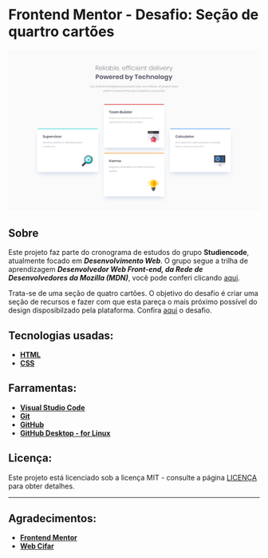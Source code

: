 # Frontend Mentor - Desafio: Seção de quartro cartões

![Preview do projeto](/design/desktop-design.jpg)

## Sobre

 Este projeto faz parte do cronograma de estudos do grupo **Studiencode**, atualmente focado em **_Desenvolvimento Web_**. O grupo segue a trilha de aprendizagem **_Desenvolvedor Web Front-end, da Rede de Desenvolvedores da Mozilla (MDN)_**, você pode conferi clicando [aqui](https://developer.mozilla.org/pt-BR/docs/Aprender/Front-end_web_developer).
 
 Trata-se de uma seção de quatro cartões. O objetivo do desafio é criar uma seção de recursos e fazer com que esta pareça o mais próximo possível do design disposibilzado pela plataforma. Confira [aqui](https://www.frontendmentor.io/challenges/four-card-feature-section-weK1eFYK) o desafio.

## Tecnologias usadas:
 * **[HTML](https://developer.mozilla.org/pt-BR/docs/Web/HTML)**
 * **[CSS](https://developer.mozilla.org/pt-BR/docs/Learn/CSS/First_steps/O_que_e_CSS)**

## Farramentas:
 * **[Visual Studio Code](https://code.visualstudio.com/)**
 * **[Git](https://git-scm.com/)**
 * **[GitHub](https://github.com/)**
 * **[GitHub Desktop - for Linux](https://desktop.github.com/)**
 
## Licença:
Este projeto está licenciado sob a licença MIT - consulte a página [LICENÇA](https://opensource.org/licenses/MIT) para obter detalhes.
***
## Agradecimentos:
* **[Frontend Mentor](https://www.frontendmentor.io/)**
* **[Web Cifar](https://www.webcifar.com/)**
